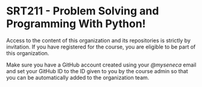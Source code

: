 # SRT211 - Problem Solving and Programming With Python!

Access to the content of this organization and its repositories is strictly by invitation. If you have registered for the course, you are eligible to be part of this organization.

Make sure you have a GitHub account created using your _@myseneca_ email and set your GitHub ID to the ID given to you by the course admin so that you can be automatically added to the organization team.
